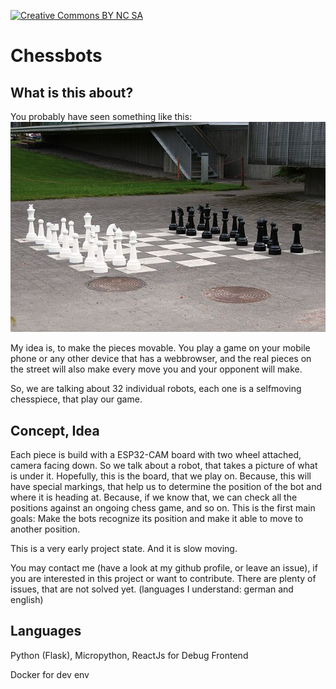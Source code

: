 [![Creative Commons BY NC SA](https://i.creativecommons.org/l/by-nc-sa/4.0/80x15.png)](http://creativecommons.org/licenses/by-nc-sa/4.0/)

# Chessbots

## What is this about?

You probably have seen something like this:
[![Street chess picture from wikipedia](./devblog/images/street-chess-wikipedia.jpg)](https://commons.wikimedia.org/wiki/File:Katushakki_-_Street_chess,_Finland.jpg)

My idea is, to make the pieces movable. You play a game on your mobile phone or any other device that has a webbrowser, and the real pieces on the street will also make every move you and your opponent will make.

So, we are talking about 32 individual robots, each one is a selfmoving chesspiece, that play our game.

## Concept, Idea

Each piece is build with a ESP32-CAM board with two wheel attached, camera facing down. So we talk about a robot, that takes a picture of what is under it.
Hopefully, this is the board, that we play on. Because, this will have special markings, that help us to determine the position of the bot and where it is heading at.
Because, if we know that, we can check all the positions against an ongoing chess game, and so on.
This is the first main goals: Make the bots recognize its position and make it able to move to another position.

This is a very early project state. And it is slow moving. 

You may contact me (have a look at my github profile, or leave an issue), if you are interested in this project or want to contribute. There are plenty of issues, that are not solved yet. (languages I understand: german and english)

## Languages

Python (Flask), Micropython, ReactJs for Debug Frontend

Docker for dev env
